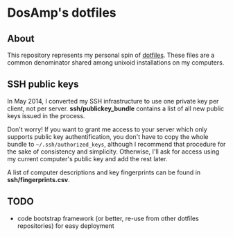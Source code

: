 # DosAmp's dotfiles

## About

This repository represents my personal spin of
[dotfiles](https://dotfiles.github.io/). These files are a common denominator
shared among unixoid installations on my computers.

## SSH public keys

In May 2014, I converted my SSH infrastructure to use one private key per
client, not per server. **ssh/publickey_bundle** contains a list of all new
public keys issued in the process.

Don't worry! If you want to grant me access to your server which only
supports public key authentification, you don't have to copy the whole bundle
to `~/.ssh/authorized_keys`, although I recommend that procedure for the sake
of consistency and simplicity. Otherwise, I'll ask for access using my
current computer's public key and add the rest later.

A list of computer descriptions and key fingerprints can be found in
**ssh/fingerprints.csv**.

## TODO

* code bootstrap framework (or better, re-use from other dotfiles
  repositories) for easy deployment
